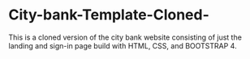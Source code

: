 # City-bank-Template-Cloned-
This is a cloned version of the city bank website consisting of just the landing and sign-in page build with HTML, CSS, and BOOTSTRAP 4.
